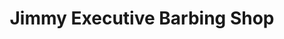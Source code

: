 ---
title: "Jimmy Executive Barbing Shop"
url: /zwedru/jimmy-executive-barbing-shop/
shop: hairdresser
---